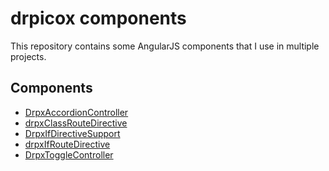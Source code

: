 drpicox components
==================


This repository contains some AngularJS components that I use in multiple projects.



Components
----------

* [DrpxAccordionController](DrpxAccordionController.md)
* [drpxClassRouteDirective](drpxClassRouteDirective.md)
* [DrpxIfDirectiveSupport](DrpxIfDirectiveSupport.md)
* [drpxIfRouteDirective](drpxIfRouteDirective.md)
* [DrpxToggleController](DrpxToggleController.md)

